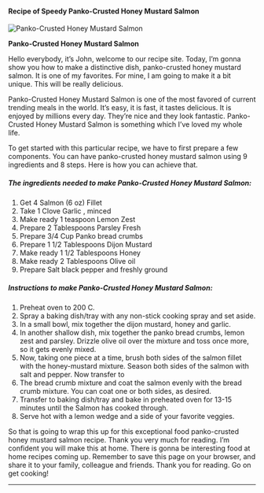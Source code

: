             

#### Recipe of Speedy Panko-Crusted Honey Mustard Salmon

![Panko-Crusted Honey Mustard Salmon](https://img-global.cpcdn.com/recipes/8cb3bb8d3e6aae04/751x532cq70/panko-crusted-honey-mustard-salmon-recipe-main-photo.jpg)

**Panko-Crusted Honey Mustard Salmon**

Hello everybody, it’s John, welcome to our recipe site. Today, I’m gonna show you how to make a distinctive dish, panko-crusted honey mustard salmon. It is one of my favorites. For mine, I am going to make it a bit unique. This will be really delicious.

Panko-Crusted Honey Mustard Salmon is one of the most favored of current trending meals in the world. It’s easy, it is fast, it tastes delicious. It is enjoyed by millions every day. They’re nice and they look fantastic. Panko-Crusted Honey Mustard Salmon is something which I’ve loved my whole life.

To get started with this particular recipe, we have to first prepare a few components. You can have panko-crusted honey mustard salmon using 9 ingredients and 8 steps. Here is how you can achieve that.

##### The ingredients needed to make Panko-Crusted Honey Mustard Salmon:

1.  Get 4 Salmon (6 oz) Fillet
2.  Take 1 Clove Garlic , minced
3.  Make ready 1 teaspoon Lemon Zest
4.  Prepare 2 Tablespoons Parsley Fresh
5.  Prepare 3/4 Cup Panko bread crumbs
6.  Prepare 1 1/2 Tablespoons Dijon Mustard
7.  Make ready 1 1/2 Tablespoons Honey
8.  Make ready 2 Tablespoons Olive oil
9.  Prepare Salt black pepper and freshly ground

##### Instructions to make Panko-Crusted Honey Mustard Salmon:

1.  Preheat oven to 200 C.
2.  Spray a baking dish/tray with any non-stick cooking spray and set aside.
3.  In a small bowl, mix together the dijon mustard, honey and garlic.
4.  In another shallow dish, mix together the panko bread crumbs, lemon zest and parsley. Drizzle olive oil over the mixture and toss once more, so it gets evenly mixed.
5.  Now, taking one piece at a time, brush both sides of the salmon fillet with the honey-mustard mixture. Season both sides of the salmon with salt and pepper. Now transfer to
6.  The bread crumb mixture and coat the salmon evenly with the bread crumb mixture. You can coat one or both sides, as desired.
7.  Transfer to baking dish/tray and bake in preheated oven for 13-15 minutes until the Salmon has cooked through.
8.  Serve hot with a lemon wedge and a side of your favorite veggies.

So that is going to wrap this up for this exceptional food panko-crusted honey mustard salmon recipe. Thank you very much for reading. I’m confident you will make this at home. There is gonna be interesting food at home recipes coming up. Remember to save this page on your browser, and share it to your family, colleague and friends. Thank you for reading. Go on get cooking!

* * *